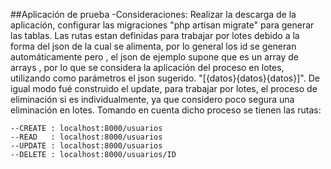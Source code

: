 ##Aplicación de prueba
-Consideraciones:
	Realizar la descarga de la aplicación, configurar las migraciones "php artisan migrate" para generar las tablas.
    Las rutas estan definidas para trabajar por lotes debido a la forma del json de la cual se alimenta, por lo general los id se generan automáticamente pero , el json de ejemplo supone que es un array de arrays , por lo que se considera la aplicación del proceso en lotes, utilizando como parámetros el json sugerido. "[{datos}{datos}{datos}]". De igual modo fué construido el update, para trabajar por lotes, el proceso de eliminación si es individualmente, ya que considero poco segura una eliminación en lotes. Tomando en cuenta dicho proceso se tienen las rutas:
    
    --CREATE : localhost:8000/usuarios    
    --READ   : localhost:8000/usuarios
    --UPDATE : localhost:8000/usuarios
    --DELETE : localhost:8000/usuarios/ID


    

